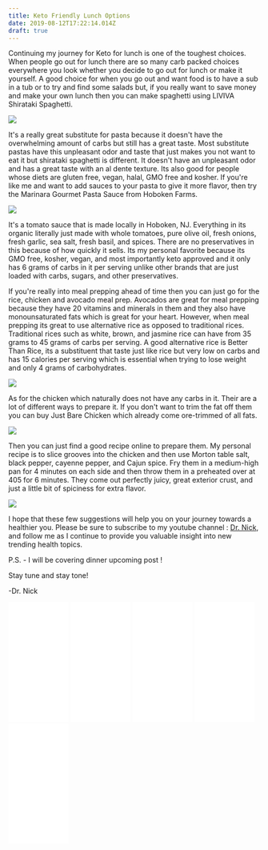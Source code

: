 ```yaml
---
title: Keto Friendly Lunch Options
date: 2019-08-12T17:22:14.014Z
draft: true
---
```

Continuing my journey for Keto for lunch is one of the toughest choices. When people go out for lunch there are so many carb packed choices everywhere you look whether you decide to go out for lunch or make it yourself. A good choice for when you go out and want food is to have a sub in a tub or to try and find some salads but, if you really want to save money and make your own lunch then you can make spaghetti using LIVIVA Shirataki Spaghetti. 

<a href="https://www.amazon.com/Zeroodle-Premium-Shirataki-Spaghetti-Fiber/dp/B07CPZTPPX/ref=as_li_ss_il?keywords=keto&m=A1DXDVBCN6JWTB&qid=1563801237&s=merchant-items&sr=1-5&th=1&linkCode=li3&tag=commoncentsan-20&linkId=5279923afa6f919776da826430895124&language=en_US" target="_blank"><img border="0" src="//ws-na.amazon-adsystem.com/widgets/q?_encoding=UTF8&ASIN=B07CPZTPPX&Format=_SL250_&ID=AsinImage&MarketPlace=US&ServiceVersion=20070822&WS=1&tag=commoncentsan-20&language=en_US" ></a><img src="https://ir-na.amazon-adsystem.com/e/ir?t=commoncentsan-20&language=en_US&l=li3&o=1&a=B07CPZTPPX" width="1" height="1" border="0" alt="" style="border:none !important; margin:0px !important;" />

It's a really great substitute for pasta because it doesn't have the overwhelming amount of carbs but still has a great taste. Most substitute pastas have this unpleasant odor and taste that just makes you not want to eat it but shirataki spaghetti is different. It doesn't have an unpleasant odor and has a great taste with an al dente texture. Its also good for people whose diets are gluten free, vegan, halal, GMO free and kosher. If you're like me and want to add sauces to your pasta to give it more flavor, then try the Marinara Gourmet Pasta Sauce from Hoboken Farms. 

<a href="https://www.amazon.com/Hoboken-Farms-Marinara-Gourmet-Pasta/dp/B07MVN9D33/ref=as_li_ss_il?keywords=keto&m=A1DXDVBCN6JWTB&qid=1563801237&s=merchant-items&sr=1-3&linkCode=li3&tag=commoncentsan-20&linkId=b19010459d82b204af0ed54d1235963c&language=en_US" target="_blank"><img border="0" src="//ws-na.amazon-adsystem.com/widgets/q?_encoding=UTF8&ASIN=B07MVN9D33&Format=_SL250_&ID=AsinImage&MarketPlace=US&ServiceVersion=20070822&WS=1&tag=commoncentsan-20&language=en_US" ></a><img src="https://ir-na.amazon-adsystem.com/e/ir?t=commoncentsan-20&language=en_US&l=li3&o=1&a=B07MVN9D33" width="1" height="1" border="0" alt="" style="border:none !important; margin:0px !important;" />

It's a tomato sauce that is made locally in Hoboken, NJ. Everything in its organic literally just made with whole tomatoes, pure olive oil, fresh onions, fresh garlic, sea salt, fresh basil, and spices. There are no preservatives in this because of how quickly it sells. Its my personal favorite because its GMO free, kosher, vegan, and most importantly keto approved and it only has 6 grams of carbs in it per serving unlike other brands that are just loaded with carbs, sugars, and other preservatives.

If you're really into meal prepping ahead of time then you can just go for the rice, chicken and avocado meal prep. Avocados are great for meal prepping because they have 20 vitamins and minerals in them and they also have monounsaturated fats which is great for your heart. However, when meal prepping its great to use alternative rice as opposed to traditional rices. Traditional rices such as white, brown, and jasmine rice can have from 35 grams to 45 grams of carbs per serving. A good alternative rice is Better Than Rice, its a substituent that taste just like rice but very low on carbs and has 15 calories per serving which is essential when trying to lose weight and only 4 grams of carbohydrates.

<a href="https://www.amazon.com/Better-Than-Organic-Konnyaku-Konjac/dp/B01BHBX0O8/ref=as_li_ss_il?keywords=better+than+rice&qid=1563805709&s=grocery&sr=1-5&th=1&linkCode=li3&tag=commoncentsan-20&linkId=b0f30fe9d172e1d9af4fa514c62629e6&language=en_US" target="_blank"><img border="0" src="//ws-na.amazon-adsystem.com/widgets/q?_encoding=UTF8&ASIN=B01BHBX0O8&Format=_SL250_&ID=AsinImage&MarketPlace=US&ServiceVersion=20070822&WS=1&tag=commoncentsan-20&language=en_US" ></a><img src="https://ir-na.amazon-adsystem.com/e/ir?t=commoncentsan-20&language=en_US&l=li3&o=1&a=B01BHBX0O8" width="1" height="1" border="0" alt="" style="border:none !important; margin:0px !important;" />

As for the chicken which naturally does not have any carbs in it. Their are a lot of different ways to prepare it. If you don't want to trim the fat off them you can buy Just Bare Chicken which already come ore-trimmed of all fats.

<a href="https://www.amazon.com/Just-BARE-Chicken-Hand-Trimmed-Boneless/dp/B00J3VHERY/ref=as_li_ss_il?fpw=fresh&keywords=chicken&qid=1563805091&s=grocery&sr=1-5&linkCode=li3&tag=commoncentsan-20&linkId=7277954f9b0f1d02001bbc9d1d1d1359&language=en_US" target="_blank"><img border="0" src="//ws-na.amazon-adsystem.com/widgets/q?_encoding=UTF8&ASIN=B00J3VHERY&Format=_SL250_&ID=AsinImage&MarketPlace=US&ServiceVersion=20070822&WS=1&tag=commoncentsan-20&language=en_US" ></a><img src="https://ir-na.amazon-adsystem.com/e/ir?t=commoncentsan-20&language=en_US&l=li3&o=1&a=B00J3VHERY" width="1" height="1" border="0" alt="" style="border:none !important; margin:0px !important;" />

Then you can just find a good recipe online to prepare them. My personal recipe is to slice grooves into the chicken and then use Morton table salt, black pepper, cayenne pepper, and Cajun spice. Fry them in a medium-high pan for 4 minutes on each side and then throw them in a preheated over at 405 for 6 minutes. They come out perfectly juicy, great exterior crust, and just a little bit of spiciness for extra flavor.

<a href="https://www.amazon.com/Morton-Iodized-Table-Salt-4lb/dp/B001GHYO4E/ref=as_li_ss_il?keywords=salt&qid=1563805418&s=grocery&sr=1-8&th=1&linkCode=li3&tag=commoncentsan-20&linkId=df785398a5c5a6bf1d0c68f5d77fde54&language=en_US" target="_blank"><img border="0" src="//ws-na.amazon-adsystem.com/widgets/q?_encoding=UTF8&ASIN=B001GHYO4E&Format=_SL250_&ID=AsinImage&MarketPlace=US&ServiceVersion=20070822&WS=1&tag=commoncentsan-20&language=en_US" ></a><img src="https://ir-na.amazon-adsystem.com/e/ir?t=commoncentsan-20&language=en_US&l=li3&o=1&a=B001GHYO4E" width="1" height="1" border="0" alt="" style="border:none !important; margin:0px !important;" />

I hope that these few suggestions will help you on your journey towards a healthier you. Please be sure to subscribe to my youtube channel : <a href="https://www.youtube.com/channel/UCsHqu8IYwBjNLYk2MrNIxuw">Dr. Nick</a>, and follow me as I continue to provide you valuable insight into new trending health topics.

P.S.  - I will be covering dinner upcoming post !

Stay tune and stay tone!

\-Dr. Nick
<iframe style="width:120px;height:240px;" marginwidth="0" marginheight="0" scrolling="no" frameborder="0" src="//ws-na.amazon-adsystem.com/widgets/q?ServiceVersion=20070822&OneJS=1&Operation=GetAdHtml&MarketPlace=US&source=ss&ref=as_ss_li_til&ad_type=product_link&tracking_id=commoncentsan-20&language=en_US&marketplace=amazon&region=US&placement=B07CPZTPPX&asins=B07CPZTPPX&linkId=34f6084aeebb06b635c5607d4fb84e15&show_border=true&link_opens_in_new_window=true"></iframe>
<iframe style="width:120px;height:240px;" marginwidth="0" marginheight="0" scrolling="no" frameborder="0" src="//ws-na.amazon-adsystem.com/widgets/q?ServiceVersion=20070822&OneJS=1&Operation=GetAdHtml&MarketPlace=US&source=ss&ref=as_ss_li_til&ad_type=product_link&tracking_id=commoncentsan-20&language=en_US&marketplace=amazon&region=US&placement=B07MVN9D33&asins=B07MVN9D33&linkId=79a83cb2672c35768ab780916c82a5a6&show_border=true&link_opens_in_new_window=true"></iframe>
<iframe style="width:120px;height:240px;" marginwidth="0" marginheight="0" scrolling="no" frameborder="0" src="//ws-na.amazon-adsystem.com/widgets/q?ServiceVersion=20070822&OneJS=1&Operation=GetAdHtml&MarketPlace=US&source=ss&ref=as_ss_li_til&ad_type=product_link&tracking_id=commoncentsan-20&language=en_US&marketplace=amazon&region=US&placement=B01BHBX0O8&asins=B01BHBX0O8&linkId=00fde6764f660b4363dfde2e89fe957f&show_border=true&link_opens_in_new_window=true"></iframe>
<iframe style="width:120px;height:240px;" marginwidth="0" marginheight="0" scrolling="no" frameborder="0" src="//ws-na.amazon-adsystem.com/widgets/q?ServiceVersion=20070822&OneJS=1&Operation=GetAdHtml&MarketPlace=US&source=ss&ref=as_ss_li_til&ad_type=product_link&tracking_id=commoncentsan-20&language=en_US&marketplace=amazon&region=US&placement=B00J3VHERY&asins=B00J3VHERY&linkId=70931831e62af9033cbfd9469afe994a&show_border=true&link_opens_in_new_window=true"></iframe>
<iframe style="width:120px;height:240px;" marginwidth="0" marginheight="0" scrolling="no" frameborder="0" src="//ws-na.amazon-adsystem.com/widgets/q?ServiceVersion=20070822&OneJS=1&Operation=GetAdHtml&MarketPlace=US&source=ss&ref=as_ss_li_til&ad_type=product_link&tracking_id=commoncentsan-20&language=en_US&marketplace=amazon&region=US&placement=B001GHYO4E&asins=B001GHYO4E&linkId=dc9832c8691d1486da79a8ec75ebb434&show_border=true&link_opens_in_new_window=true"></iframe>
